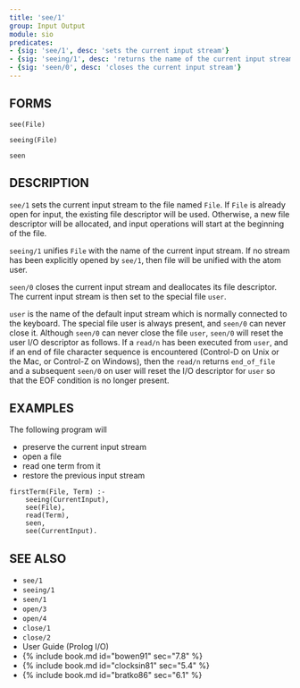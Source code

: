 ```yaml
---
title: 'see/1'
group: Input Output
module: sio
predicates:
- {sig: 'see/1', desc: 'sets the current input stream'}
- {sig: 'seeing/1', desc: 'returns the name of the current input stream'}
- {sig: 'seen/0', desc: 'closes the current input stream'}
---
```


## FORMS

```
see(File)

seeing(File)

seen
```

## DESCRIPTION

`see/1` sets the current input stream to the file named `File`. If `File` is already open for input, the existing file descriptor will be used. Otherwise, a new file descriptor will be allocated, and input operations will start at the beginning of the file.

`seeing/1` unifies `File` with the name of the current input stream. If no stream has been explicitly opened by `see/1`, then file will be unified with the atom user.

`seen/0` closes the current input stream and deallocates its file descriptor. The current input stream is then set to the special file
`user`.


`user` is the name of the default input stream which is normally connected to the keyboard. The special file user is always present, and `seen/0` can never close it. Although `seen/0` can never close the file `user`, `seen/0` will reset the user I/O descriptor as follows. If a `read/n` has been executed from `user`, and if an end of file character sequence is encountered (Control-D on Unix or the Mac, or Control-Z on Windows), then the `read/n` returns `end_of_file` and a subsequent `seen/0` on user will reset the I/O descriptor for `user` so that the EOF condition is no longer present.


## EXAMPLES

The following program will

- preserve the current input stream
- open a file
- read one term from it
- restore the previous input stream

```
firstTerm(File, Term) :-
    seeing(CurrentInput),
    see(File),
    read(Term),
    seen,
    see(CurrentInput).
```

## SEE ALSO

- `see/1`
- `seeing/1`
- `seen/1`
- `open/3`
- `open/4`
- `close/1`
- `close/2`
- User Guide (Prolog I/O)
- {% include book.md id="bowen91"    sec="7.8" %}
- {% include book.md id="clocksin81" sec="5.4" %}
- {% include book.md id="bratko86"   sec="6.1" %}
